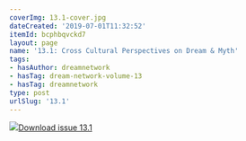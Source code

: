 ```yaml
---
coverImg: 13.1-cover.jpg
dateCreated: '2019-07-01T11:32:52'
itemId: bcphbqvckd7
layout: page
name: '13.1: Cross Cultural Perspectives on Dream & Myth'
tags:
- hasAuthor: dreamnetwork
- hasTag: dream-network-volume-13
- hasTag: dreamnetwork
type: post
urlSlug: '13.1'
---
```

<img class="card-journal-img" src="../images/13.1-rect.jpg"/><a href="../files/pdfs/Volume_13/13.1-Dream-Network_Volume-13_No-1.pdf" download="">Download issue 13.1</a>
